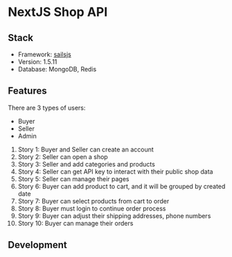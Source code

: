# NextJS Shop API

## Stack

- Framework: [sailsjs](https://sailsjs.com/get-started)
- Version: 1.5.11
- Database: MongoDB, Redis

## Features

There are 3 types of users:

- Buyer
- Seller
- Admin

1. Story 1: Buyer and Seller can create an account
2. Story 2: Seller can open a shop
3. Story 3: Seller and add categories and products
4. Story 4: Seller can get API key to interact with their public shop data
5. Story 5: Seller can manage their pages
6. Story 6: Buyer can add product to cart, and it will be grouped by created date
7. Story 7: Buyer can select products from cart to order
8. Story 8: Buyer must login to continue order process
9. Story 9: Buyer can adjust their shipping addresses, phone numbers
10. Story 10: Buyer can manage their orders

## Development
